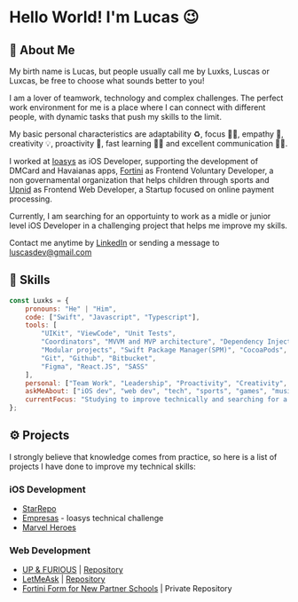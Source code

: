 # Hello World! I'm Lucas :wink:

## :wave: About Me

My birth name is Lucas, but people usually call me by Luxks, Luscas or Luxcas, be free to choose what sounds better to you!

I am a lover of teamwork, technology and complex challenges. The perfect work environment for me is a place where I can connect with different people, with dynamic tasks that push my skills to the limit.

My basic personal characteristics are adaptability ♻️, focus 👨‍💻, empathy 🤗, creativity 💡, proactivity 🚀, fast learning 🏃‍♂️ and excellent communication 🙋‍♂️.

I worked at [Ioasys](https://ioasys.com.br) as iOS Developer, supporting the development of DMCard and Havaianas apps, [Fortini](https://fortini.org.br/) as Frontend Voluntary Developer, a non governamental organization that helps children through sports and [Upnid](https://upnid.com/) as Frontend Web Developer, a Startup focused on online payment processing.

Currently, I am searching for an opportuinty to work as a midle or junior level iOS Developer in a challenging project that helps me improve my skills.

Contact me anytime by [LinkedIn](https://www.linkedin.com/in/lucascastrorj/) or sending a message to luscasdev@gmail.com

## 🚀 Skills

```javascript
const Luxks = {
    pronouns: "He" | "Him",
    code: ["Swift", "Javascript", "Typescript"],
    tools: [
        "UIKit", "ViewCode", "Unit Tests",
        "Coordinators", "MVVM and MVP architecture", "Dependency Injection",
        "Modular projects", "Swift Package Manager(SPM)", "CocoaPods",
        "Git", "Github", "Bitbucket",
        "Figma", "React.JS", "SASS"
    ],
    personal: ["Team Work", "Leadership", "Proactivity", "Creativity", "Knowledge Transmission"],
    askMeAbout: ["iOS dev", "web dev", "tech", "sports", "games", "music"],
    currentFocus: "Studying to improve technically and searching for a job that offers daily challenges",
};
```

## ⚙️ Projects

I strongly believe that knowledge comes from practice, so here is a list of projects I have done to improve my technical skills:

### iOS Development
- [StarRepo](https://github.com/Pablo1Gustavo/StarRepo)
- [Empresas](https://bitbucket.org/luxksc/empresas-ios/src/master/) - Ioasys technical challenge
- [Marvel Heroes](https://github.com/LuxksC/marvel-challenge)

### Web Development
- [UP & FURIOUS](https://up-and-furious.web.app/) | [Repository](https://github.com/LuxksC/UpRace)
- [LetMeAsk](nlw06-letmeask-22071998.web.app/) | [Repository](https://github.com/LuxksC/React_NLW06)
- [Fortini Form for New Partner Schools](https://deploy-preview-3--escolafortini.netlify.app/) | Private Repository
